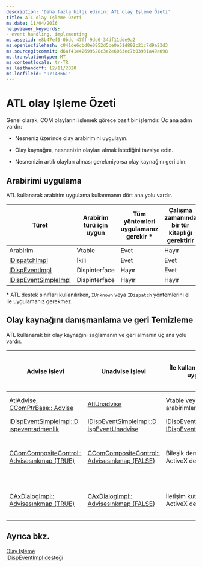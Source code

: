 ```yaml
---
description: 'Daha fazla bilgi edinin: ATL olay Işleme Özeti'
title: ATL olay Işleme Özeti
ms.date: 11/04/2016
helpviewer_keywords:
- event handling, implementing
ms.assetid: e8b47ef0-0bdc-47ff-9dd6-34df11dde9a2
ms.openlocfilehash: c041de6cbd0e0852d5ce0e51d892c21c7d9a23d3
ms.sourcegitcommit: d6af41e42699628c3e2e6063ec7b03931a49a098
ms.translationtype: MT
ms.contentlocale: tr-TR
ms.lasthandoff: 12/11/2020
ms.locfileid: "97148661"
---
```

# <a name="atl-event-handling-summary"></a>ATL olay Işleme Özeti

Genel olarak, COM olaylarını işlemek görece basit bir işlemdir. Üç ana adım vardır:

- Nesneniz üzerinde olay arabirimini uygulayın.

- Olay kaynağını, nesnenizin olayları almak istediğini tavsiye edin.

- Nesnenizin artık olayları alması gerekmiyorsa olay kaynağını geri alın.

## <a name="implementing-the-interface"></a>Arabirimi uygulama

ATL kullanarak arabirim uygulama kullanmanın dört ana yolu vardır.

|Türet|Arabirim türü için uygun|Tüm yöntemleri uygulamanız gerekir *|Çalışma zamanında bir tür kitaplığı gerektirir|
|-----------------|---------------------------------|---------------------------------------------|-----------------------------------------|
|Arabirim|Vtable|Evet|Hayır|
|[IDispatchImpl](../atl/reference/idispatchimpl-class.md)|İkili|Evet|Evet|
|[IDispEventImpl](../atl/reference/idispeventimpl-class.md)|Dispinterface|Hayır|Evet|
|[IDispEventSimpleImpl](../atl/reference/idispeventsimpleimpl-class.md)|Dispinterface|Hayır|Hayır|

\* ATL destek sınıfları kullanılırken, `IUnknown` veya `IDispatch` yöntemlerini el ile uygulamanız gerekmez.

## <a name="advising-and-unadvising-the-event-source"></a>Olay kaynağını danışmanlama ve geri Temizleme

ATL kullanarak bir olay kaynağını sağlamanın ve geri almanın üç ana yolu vardır.

|Advise işlevi|Unadvise işlevi|İle kullanım için en uygun|Bir tanımlama bilgisinin izlenmesini gerektirir|Yorumlar|
|---------------------|-----------------------|--------------------------------|---------------------------------------------|--------------|
|[AtlAdvise](reference/connection-point-global-functions.md#atladvise), [CComPtrBase:: Advise](../atl/reference/ccomptrbase-class.md#advise)|[AtlUnadvise](reference/connection-point-global-functions.md#atlunadvise)|Vtable veya çift arabirimler|Evet|`AtlAdvise` , genel bir ATL işlevidir. `CComPtrBase::Advise` , [CComPtr](../atl/reference/ccomptr-class.md) ve [CComQIPtr](../atl/reference/ccomqiptr-class.md)tarafından kullanılır.|
|[IDispEventSimpleImpl::D ıspeventadmenlik](../atl/reference/idispeventsimpleimpl-class.md#dispeventadvise)|[IDispEventSimpleImpl::D ispEventUnadvise](../atl/reference/idispeventsimpleimpl-class.md#dispeventunadvise)|[IDispEventImpl](../atl/reference/idispeventimpl-class.md) veya [IDispEventSimpleImpl](../atl/reference/idispeventsimpleimpl-class.md)|Hayır|`AtlAdvise`Temel sınıfın daha fazla iş yaptığından daha az parametre.|
|[CComCompositeControl:: Advisesınkmap (TRUE)](../atl/reference/ccomcompositecontrol-class.md#advisesinkmap)|[CComCompositeControl:: Advisesınkmap (FALSE)](../atl/reference/ccomcompositecontrol-class.md#advisesinkmap)|Bileşik denetimlerde ActiveX denetimleri|Hayır|`CComCompositeControl::AdviseSinkMap` olay havuzu haritadaki tüm girdileri önerir. Aynı işlev, girişlerin bir öneren olduğunu kaldırır. Bu yöntem, sınıfı tarafından otomatik olarak çağrılır `CComCompositeControl` .|
|[CAxDialogImpl:: Advisesınkmap (TRUE)](../atl/reference/caxdialogimpl-class.md#advisesinkmap)|[CAxDialogImpl:: Advisesınkmap (FALSE)](../atl/reference/caxdialogimpl-class.md#advisesinkmap)|İletişim kutusunda ActiveX denetimleri|Hayır|`CAxDialogImpl::AdviseSinkMap` iletişim kaynağındaki tüm ActiveX denetimlerini önerir ve bu denetimlerin karşılangeri vermez. Bu sizin için otomatik olarak yapılır.|

## <a name="see-also"></a>Ayrıca bkz.

[Olay Işleme](../atl/event-handling-and-atl.md)<br/>
[IDispEventImpl desteği](../atl/supporting-idispeventimpl.md)
